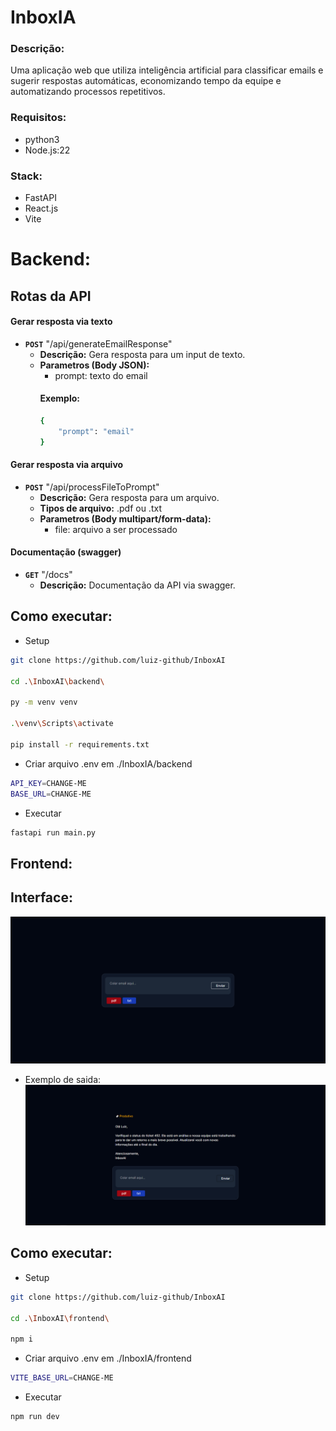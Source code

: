 # InboxIA
### Descrição:
Uma aplicação web que utiliza inteligência artificial para classificar emails e sugerir respostas automáticas, economizando tempo da equipe e automatizando processos repetitivos.

### Requisitos:
- python3
- Node.js:22

### Stack: 
- FastAPI
- React.js
- Vite

# Backend:
## Rotas da API

#### Gerar resposta via texto
- **`POST`** "/api/generateEmailResponse"<br>
    - **Descrição:** Gera resposta para um input de texto.
    - **Parametros (Body JSON):**
        - prompt: texto do email
      #### Exemplo:
        ``` bash
        {
            "prompt": "email"
        }
        ```

#### Gerar resposta via arquivo
- **`POST`** "/api/processFileToPrompt"<br>
    - **Descrição:** Gera resposta para um arquivo.
    - **Tipos de arquivo:** .pdf ou .txt
    - **Parametros (Body multipart/form-data):**
        - file: arquivo a ser processado

#### Documentação (swagger)
- **`GET`** "/docs"<br>
    - **Descrição:** Documentação da API via swagger.

## Como executar:
- Setup
``` bash
git clone https://github.com/luiz-github/InboxAI

cd .\InboxAI\backend\

py -m venv venv

.\venv\Scripts\activate

pip install -r requirements.txt

```
- Criar arquivo .env em ./InboxIA/backend

``` bash
API_KEY=CHANGE-ME
BASE_URL=CHANGE-ME
```

- Executar
``` bash
fastapi run main.py
```

## Frontend:
## Interface:
![Interface](assets/homePageLayout.png)
- Exemplo de saida:<br>
![Padrão de resposta](assets/responseExemple.png)

## Como executar:
- Setup
``` bash
git clone https://github.com/luiz-github/InboxAI

cd .\InboxAI\frontend\

npm i
```

- Criar arquivo .env em ./InboxIA/frontend
``` bash
VITE_BASE_URL=CHANGE-ME
```

- Executar
``` bash
npm run dev
```